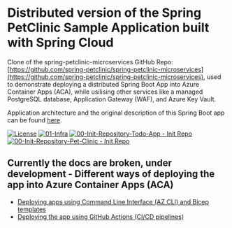 # Distributed version of the Spring PetClinic Sample Application built with Spring Cloud 

Clone of the  spring-petclinic-microservices GitHub Repo: [https://github.com/spring-petclinic/spring-petclinic-microservices](https://github.com/spring-petclinic/spring-petclinic-microservices), used to demonstrate deploying a distributed Spring Boot App into Azure Container Apps (ACA), while usilising other services like a managed PostgreSQL database, Application Gateway (WAF), and Azure Key Vault.

Application architecture and the original description of this Spring Boot app can be found [here](./README_orig.md).

[![License](https://img.shields.io/badge/License-Apache%202.0-blue.svg)](https://opensource.org/licenses/Apache-2.0)
[![01-Infra](https://github.com/martinabrle/aca-java-demo/actions/workflows/00-infra.yml/badge.svg)](https://github.com/martinabrle/aca-java-demo/actions/workflows/00-infra.yml)
[![00-Init-Repository-Todo-App - Init Repo](https://github.com/martinabrle/aca-java-demo/actions/workflows/01-init-todo-app.yml/badge.svg)](https://github.com/martinabrle/aca-java-demo/actions/workflows/01-init-todo-app.yml)
[![00-Init-Repository-Pet-Clinic - Init Repo](https://github.com/martinabrle/aca-java-demo/actions/workflows/01-init-pet-clinic.yml/badge.svg)](https://github.com/martinabrle/aca-java-demo/actions/workflows/01-init-pet-clinic.yml)

## Currently the docs are broken, under development - Different ways of deploying the app into Azure Container Apps (ACA)

* [Deploying apps using Command Line Interface (AZ CLI) and Bicep templates](./docsaca-bicep.md)
* [Deploying the app using GitHub Actions (CI/CD pipelines)](./docs/aca-github-actions.md)